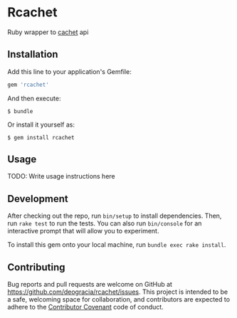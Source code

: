 # Rcachet

Ruby wrapper to [cachet](https://cachethq.io/) api

## Installation

Add this line to your application's Gemfile:

```ruby
gem 'rcachet'
```

And then execute:

    $ bundle

Or install it yourself as:

    $ gem install rcachet

## Usage

TODO: Write usage instructions here

## Development

After checking out the repo, run `bin/setup` to install dependencies. Then, run `rake test` to run the tests. You can also run `bin/console` for an interactive prompt that will allow you to experiment.

To install this gem onto your local machine, run `bundle exec rake install`.

## Contributing

Bug reports and pull requests are welcome on GitHub at https://github.com/deogracia/rcachet/issues. This project is intended to be a safe, welcoming space for collaboration, and contributors are expected to adhere to the [Contributor Covenant](http://contributor-covenant.org) code of conduct.

